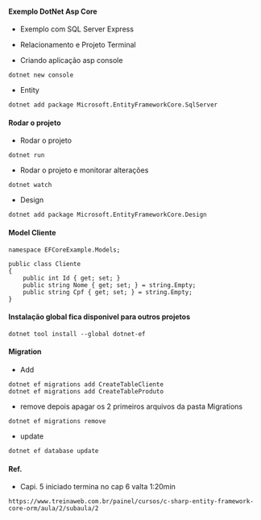#### Exemplo DotNet Asp Core
* Exemplo com SQL Server Express
* Relacionamento e Projeto Terminal

* Criando aplicação asp console
```
dotnet new console
```

* Entity
```
dotnet add package Microsoft.EntityFrameworkCore.SqlServer
```

#### Rodar o projeto
* Rodar o projeto
```
dotnet run
```

* Rodar o projeto e monitorar alterações
```
dotnet watch
```

* Design
```
dotnet add package Microsoft.EntityFrameworkCore.Design
```

#### Model Cliente
```
namespace EFCoreExample.Models;

public class Cliente
{
    public int Id { get; set; }
    public string Nome { get; set; } = string.Empty;
    public string Cpf { get; set; } = string.Empty;
}
```

#### Instalação global fica disponivel para outros projetos
```
dotnet tool install --global dotnet-ef
```

#### Migration
* Add
```
dotnet ef migrations add CreateTableCliente
dotnet ef migrations add CreateTableProduto
```
* remove depois apagar os 2 primeiros arquivos da pasta Migrations
```
dotnet ef migrations remove
```
* update
```
dotnet ef database update
```



#### Ref.
* Capi. 5 iniciado termina no cap 6 valta 1:20min
```
https://www.treinaweb.com.br/painel/cursos/c-sharp-entity-framework-core-orm/aula/2/subaula/2
```